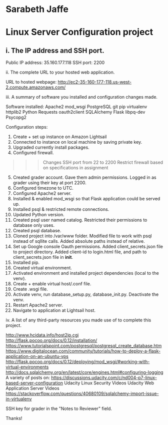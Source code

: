 # Sarabeth Jaffe
# Linux Server Configuration project

## i. The IP address and SSH port.

Public IP address: 35.160.177.118
SSH port: 2200

ii. The complete URL to your hosted web application.

URL to hosted webpage: http://ec2-35-160-177-118.us-west-2.compute.amazonaws.com/

iii. A summary of software you installed and configuration changes made.

Software installed:
Apache2
mod_wsgi
PostgreSQL
git
pip
virtualenv
httplib2
Python Requests
oauth2client
SQLAlchemy
Flask
libpq-dev
Psycopg2

Configuration steps:
1. Create + set up instance on Amazon Lightsail
2. Connected to instance on local machine by saving private key.
3. Upgraded currently install packages.
4. Configured firewall.
>>> Changes SSH port from 22 to 2200
>>> Restrict firewall based on specifications in assignment
5. Created grader account. Gave them admin permissions. Logged in as grader using their key at port 2200.
6. Configured timezone to UTC.
7. Configured Apache2 server.
8. Installed & enabled mod_wsgi so that Flask application could be served up.
9. Installed psql & restricted remote connections.
10. Updated Python version.
11. Created psql user named catalog. Restricted their permissions to database only uses.
12. Created psql database.
13. Cloned project into /var/www folder. Modified file to work with psql instead of sqllite calls. Added absolute paths instead of relative.
14. Set up Google console Oauth permissions. Added client_secrets.json file to project directory. Added client-id to login.html file, and path to client_secrets.json file in __init__.
15. Installed pip. 
16. Created virtual environment. 
17. Activated environment and installed project dependencies (local to the venv).
18. Create + enable virtual host/.conf file.
19. Create .wsgi file. 
20. Activate venv, run database_setup.py, database_init.py. Deactivate the venv.
21. Restart Apache2 server.
22. Navigate to application at Lightsail host.

iv. A list of any third-party resources you made use of to complete this project.

http://www.hcidata.info/host2ip.cgi
http://flask.pocoo.org/docs/0.12/installation/
https://www.tutorialspoint.com/postgresql/postgresql_create_database.htm
https://www.digitalocean.com/community/tutorials/how-to-deploy-a-flask-application-on-an-ubuntu-vps
http://flask.pocoo.org/docs/0.12/deploying/mod_wsgi/#working-with-virtual-environments
http://docs.sqlalchemy.org/en/latest/core/engines.html#configuring-logging
A variety of posts on: https://discussions.udacity.com/c/nd004-p7-linux-based-server-configuration
Udacity Linux Security Videos
Udacity Web Application Server Videos
https://stackoverflow.com/questions/40680109/sqlalchemy-import-issue-in-virtualenv

SSH key for grader in the "Notes to Reviewer" field.

Thanks!
